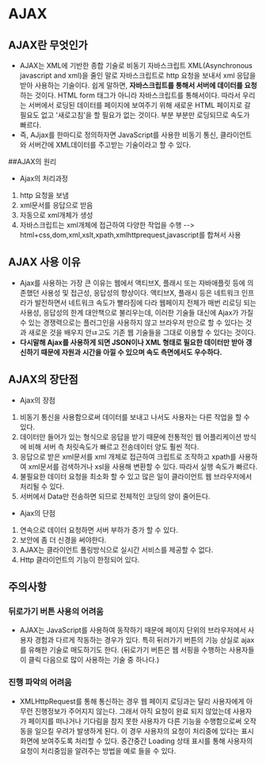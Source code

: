# AJAX

## AJAX란 무엇인가
* AJAX는 XML에 기반한 종합 기술로 비동기 자바스크립트 XML(Asynchronous javascript and xml)을 줄인 말로 자바스크립트로 http 요청을 보내서 xml 응답을 받아 사용하는 기술이다.
  쉽게 말하면, __자바스크립트를 통해서 서버에 데이터를 요청__ 하는 것이다.
  HTML form 태그가 아니라 자바스크립트를 통해서이다. 따라서 우리는 서버에서 로딩된 데이터를 페이지에 보여주기 위해 새로운 HTML 페이지로 갈 필요도 없고 '새로고침'을 할 필요가 없는 것이다.
  부분 부분만 로딩되므로 속도가 빠르다.
* 즉, AJjax를 한마디로 정의하자면 JavaScript를 사용한 비동기 통신, 클라이언트와 서버간에 XML데이터를 주고받는 기술이라고 할 수 있다.

##AJAX의 원리
* Ajax의 처리과정
1. http 요청을 보냄
2. xml문서를 응답으로 받음
3. 자동으로 xml개체가 생성
4. 자바스크립트는 xml개체에 접근하여 다양한 작업을 수행 --> html+css,dom,xml,xslt,xpath,xmlhttprequest,javascript를 합쳐서 사용

## AJAX 사용 이유

* Ajax를 사용하는 가장 큰 이유는 웹에서 액티브X, 플래시 또는 자바애플릿 등에 의존했던 사용성 및 접근성, 응답성의 향상이다. 액티브X, 플래시 등은 네트워크 인프라가 발전하면서 네트워크 속도가
  빨라짐에 다라 웹페이지 전체가 매번 리로딩 되는 사용성, 응답성의 한계 대안책으로 불리우는데, 이러한 기술들 대신에 Ajax가 가질수 있는 경쟁력으로는 플러그인을 사용하지 않고 브라우저 만으로
  할 수 있다는 것과 새로운 것을 배우지 안ㄶ고도 기존 웹 기술들을 그대로 이용할 수 있다는 것이다.
* __다시말해 Ajax를 사용하게 되면 JSON이나 XML 형태로 필요한 데이터만 받아 갱신하기 때문에 자원과 시간을 아낄 수 있으며 속도 측면에서도 우수하다.__

## AJAX의 장단점

* Ajax의 장점
1. 비동기 통신을 사용함으로써 데이터를 보내고 나서도 사용자는 다른 작업을 할 수 있다.
2. 데이터만 들어가 있는 형식으로 응답을 받기 때문에 전통적인 웹 어플리케이션 방식에 비해 서버 측 처릿속도가 빠르고 전송데이터 양도 훨씬 적다.
3. 응답으로 받은 xml문서를 xml 개체로 접근하여 크립트로 조작하고 xpath를 사용하여 xml문서를 검색하거나 xsl을 사용해 변환할 수 있다. 따라서 실행 속도가 빠르다.
4. 불필요한 데이터 요청을 최소화 할 수 있고 많은 일이 클라이언트 웹 브라우저에서 처리될 수 있다.
5. 서버에서 Data만 전송하면 되므로 전체적인 코딩의 양이 줄어든다.

* Ajax의 단점
1. 연속으로 데이터 요청하면 서버 부하가 증가 할 수 있다.
2. 보안에 좀 더 신경을 써야한다.
3. AJAX는 클라이언트 풀링방식으로 실시간 서비스를 제공할 수 없다.
4. Http 클라이언트의 기능이 한정되어 있다.

## 주의사항
### 뒤로가기 버튼 사용의 어려움
* AJAX는 JavaScript를 사용하여 동작하기 때문에 페이지 단위의 브라우저에서 사용자 경험과 다르게 작동하는 경우가 있다. 특히 뒤러가기 버튼의 기능 상실로 ajax를 유해한 기술로 매도하기도 한다.
  (뒤로가기 버튼은 웹 서핑을 수행하는 사용자들이 클릭 다음으로 많이 사용하는 기술 중 하나다.)
### 진행 파악의 어려움
* XMLHttpRequest를 통해 통신하는 경우 웹 페이지 로딩과는 달리 사용자에게 아무런 진행정보가 주어지지 않는다. 그래서 아직 요청이 완료 되지 않았는데 사용자가 페이지를 떠나거나 기다림을 참지
  못한 사용자가 다른 기능을 수행함으로써 오작동을 일으킬 우려가 발생하게 된다. 이 경우 사용자의 요청이 처리중에 있다는 표시 화면에 보여주도록 처리할 수 있다.
  중간중간 Loading 상태 표시를 통해 사용자의 요청이 처리중임을 알려주는 방법을 예로 들을 수 있다.
